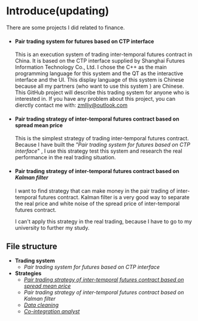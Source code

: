 # Introduce(updating)

There are some projects I did related to finance.

- #### Pair trading system for futures based on CTP interface

  This is an execution system of trading inter-temporal futures contract in China. It is based on the CTP interface supplied by Shanghai Futures Information Technology Co., Ltd. I chose the C++ as the main programming language for this system and the QT as the interactive interface and the UI. This display language of this system is Chinese because all my partners (who want to use this system ) are Chinese. This GitHub project will describe this trading system for anyone who is interested in. If you have any problem about this project, you can dierctly contact me with: zmlljy@outlook.com

- #### Pair trading strategy of inter-temporal futures contract based on spread mean price

  This is the simplest strategy of trading inter-temporal futures contract. Because I have built the *"Pair trading system for futures based on CTP interface*" , I use this strategy test this system and research the real performance in the real trading situation. 

- #### Pair trading strategy of inter-temporal futures contract based on *Kalman filter*

  I want to find strategy that can make money in the pair trading of inter-temporal futures contract. Kalman filter is a very good way to separate the real price and white noise of the spread price of inter-temporal futures contract. 

  I can't apply this strategy in the real trading, because I have to go to my university to further my study. 



## File structure

- **Trading system** 
  - *Pair trading system for futures based on CTP interface*
- **Strategies**
  - [*Pair trading strategy of inter-temporal futures contract based on spread mean price*](https://github.com/ZengMaolin/my_projects/tree/main/strategies/strategy-moving%20average)
  - *Pair trading strategy of inter-temporal futures contract based on Kalman filter*
  - [*Data cleaning*](https://github.com/ZengMaolin/my_projects/tree/main/strategies/data%20cleaning)
  - [*Co-integration analyst*](https://github.com/ZengMaolin/my_projects/tree/main/strategies/coint%20analyst)

